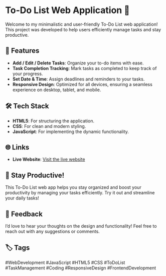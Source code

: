 # To-Do List Web Application 📝

Welcome to my minimalistic and user-friendly To-Do List web application! This project was developed to help users efficiently manage tasks and stay productive.

## 🚀 Features
- **Add / Edit / Delete Tasks**: Organize your to-do items with ease.
- **Task Completion Tracking**: Mark tasks as completed to keep track of your progress.
- **Set Date & Time**: Assign deadlines and reminders to your tasks.
- **Responsive Design**: Optimized for all devices, ensuring a seamless experience on desktop, tablet, and mobile.

## 🛠️ Tech Stack
- **HTML5**: For structuring the application.
- **CSS**: For clean and modern styling.
- **JavaScript**: For implementing the dynamic functionality.

## 🌐 Links
- **Live Website**: [Visit the live website](https://sct-wd-4-pearl.vercel.app/)


## 📝 Stay Productive!
This To-Do List web app helps you stay organized and boost your productivity by managing your tasks efficiently. Try it out and streamline your daily tasks!

## 🤝 Feedback
I’d love to hear your thoughts on the design and functionality! Feel free to reach out with any suggestions or comments.

## 🏷️ Tags
#WebDevelopment #JavaScript #HTML5 #CSS #ToDoList #TaskManagement #Coding #ResponsiveDesign #FrontendDevelopment
